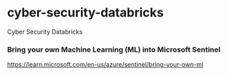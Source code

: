# cyber-security-databricks
Cyber Security Databricks


### Bring your own Machine Learning (ML) into Microsoft Sentinel
https://learn.microsoft.com/en-us/azure/sentinel/bring-your-own-ml
